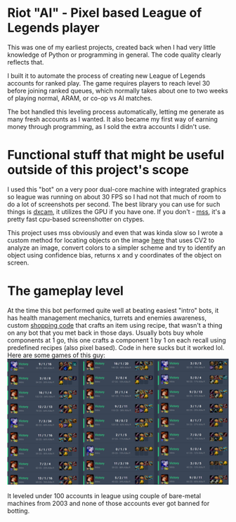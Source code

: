 # Riot "AI" - Pixel based League of Legends player

This was one of my earliest projects, created back when I had very little knowledge of Python or programming in general. The code quality clearly reflects that.

I built it to automate the process of creating new League of Legends accounts for ranked play. The game requires players to reach level 30 before joining ranked queues, which normally takes about one to two weeks of playing normal, ARAM, or co-op vs AI matches.

The bot handled this leveling process automatically, letting me generate as many fresh accounts as I wanted. It also became my first way of earning money through programming, as I sold the extra accounts I didn't use.

# Functional stuff that might be useful outside of this project's scope
I used this "bot" on a very poor dual-core machine with integrated graphics so league was running on about 30 FPS so I had not that much of room to do a lot of screenshots per second. The best library you can use for such things is [dxcam](https://pypi.org/project/dxcam/), it utilizes the GPU if you have one. If you don't - [mss](https://pypi.org/project/mss/), it's a pretty fast cpu-based screenshotter on ctypes.

This project uses mss obviously and even that was kinda slow so I wrote a custom method for locating objects on the image [here](scripts/coreAI.py#L11) that uses CV2 to analyze an image, convert colors to a simpler scheme and try to identify an object using confidence bias, returns x and y coordinates of the object on screen.

# The gameplay level
At the time this bot performed quite well at beating easiest "intro" bots, it has health management mechanics, turrets and enemies awareness, custom [shopping code](scripts/shop.py) that crafts an item using recipe, that wasn't a thing on any bot that you met back in those days. Usually bots buy whole components at 1 go, this one crafts a component 1 by 1 on each recall using predefined recipes (also pixel based). Code in here sucks but it worked lol. Here are some games of this guy:
![Screenshot](.github/league-ai.png)

It leveled under 100 accounts in league using couple of bare-metal machines from 2003 and none of those accounts ever got banned for botting.
